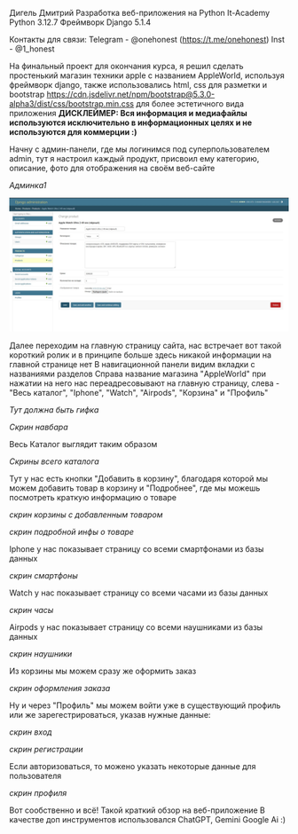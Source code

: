 Дигель Дмитрий
Разработка веб-приложения на Python
It-Academy
Python 3.12.7
Фреймворк Django 5.1.4

Контакты для связи:
Telegram - @onehonest (https://t.me/onehonest)
Inst - @1_honest

На финальный проект для окончания курса, я решил сделать простенький магазин техники apple с названием AppleWorld, используя фреймворк django,
также использовались html, css для разметки и bootstrap https://cdn.jsdelivr.net/npm/bootstrap@5.3.0-alpha3/dist/css/bootstrap.min.css для более эстетичного вида приложения
__ДИСКЛЕЙМЕР: Вся информация и медиафайлы используются исключительно в информационных целях и не используются для коммерции :)__

Начну с админ-панели, где мы логинимся под суперпользователем admin, тут я настроил каждый продукт, присвоил ему категорию, описание, фото для отображения на своём веб-сайте

*Админка1*

![Image alt](https://github.com/DDigel/django_project/blob/project_branch/for%20readme/admpannel1.jpg)

Далее переходим на главную страницу сайта, нас встречает вот такой короткий ролик и в принципе больше здесь никакой информации на главной странице нет
В навигационной панели видим вкладки с названиями разделов Справа название магазина "AppleWorld" при нажатии на него нас переадресовывают на главную страницу, слева - "Весь каталог", "Iphone", "Watch", "Airpods", "Корзина" и "Профиль"

*Тут должна быть гифка*

*Скрин навбара*

Весь Каталог выглядит таким образом

*Скрины всего каталога*

Тут у нас есть кнопки "Добавить в корзину", благодаря которой мы можем добавить товар в корзину и "Подробнее", где мы можешь посмотреть краткую информацию о товаре

*скрин корзины с добавленным товаром*

*скрин подробной инфы о товаре*

Iphone у нас показывает страницу со всеми смартфонами из базы данных

*скрин смартфоны*

Watch у нас показывает страницу со всеми часами из базы данных

*скрин часы*

Airpods у нас показывает страницу со всеми наушниками из базы данных

*скрин наушники*

Из корзины мы можем сразу же оформить заказ

*скрин оформления заказа*

Ну и через "Профиль" мы можем войти уже в существующий профиль или же зарегестрироваться, указав нужные данные:

*скрин вход*

*скрин регистрации*

Если авторизоваться, то можено указать некоторые данные для пользователя

*скрин профиля*

Вот сообственно и всё! Такой краткий обзор на веб-приложение
В качестве доп инструментов использовался ChatGPT, Gemini Google Ai :)




